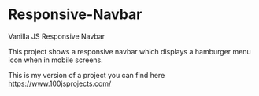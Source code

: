 # Responsive-Navbar
Vanilla JS Responsive Navbar

This project shows a responsive navbar which displays a hamburger menu icon when in mobile screens.

This is my version of a project you can find here https://www.100jsprojects.com/
